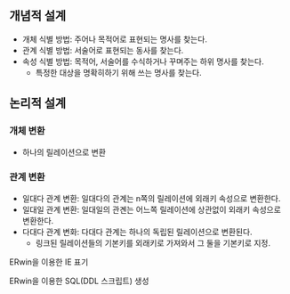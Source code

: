 ## 개념적 설계
- 개체 식별 방법: 주어나 목적어로 표현되는 명사를 찾는다.
- 관계 식별 방법: 서술어로 표현되는 동사를 찾는다.
- 속성 식별 방법: 목적어, 서술어를 수식하거나 꾸며주는 하위 명사를 찾는다.
  - 특정한 대상을 명확히하기 위해 쓰는 명사를 찾는다. 

## 논리적 설계
### 개체 변환
- 하나의 릴레이션으로 변환

### 관계 변환
- 일대다 관계 변환: 일대다의 관계는 n쪽의 릴레이션에 외래키 속성으로 변환한다.
- 일대일 관계 변환: 일대일의 관곈는 어느쪽 릴레이션에 상관없이 외래키 속성으로 변환한다.
- 다대다 관계 변화: 다대다 관계는 하나의 독립된 릴레이션으로 변환된다.
  - 링크된 릴레이션들의 기본키를 외래키로 가져와서 그 둘을 기본키로 지정.
  
ERwin을 이용한 IE 표기

ERwin을 이용한 SQL(DDL 스크립트) 생성
